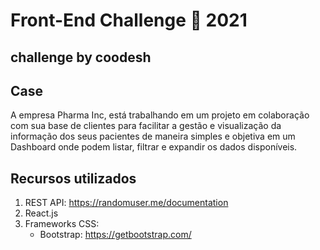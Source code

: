 # Front-End Challenge 🏅 2021

## challenge by coodesh

## Case

A empresa Pharma Inc, está trabalhando em um projeto em colaboração com sua base de clientes para facilitar a gestão e visualização da informação dos seus pacientes de maneira simples e objetiva em um Dashboard onde podem listar, filtrar e expandir os dados disponíveis.

## Recursos utilizados

1.  REST API: https://randomuser.me/documentation
2.  React.js 
3.  Frameworks CSS:
      - Bootstrap: https://getbootstrap.com/

